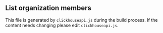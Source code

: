 
## List organization members 

This file is generated by `clickhouseapi.js` during the build process.  If the 
content needs changing please edit `clickhouseapi.js`.
